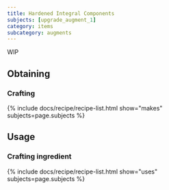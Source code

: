 ```yaml
---
title: Hardened Integral Components
subjects: [upgrade_augment_1]
category: items
subcategory: augments
---
```


WIP

Obtaining
---------

### Crafting
{% include docs/recipe/recipe-list.html show="makes" subjects=page.subjects %}

Usage
-----

### Crafting ingredient
{% include docs/recipe/recipe-list.html show="uses" subjects=page.subjects %}